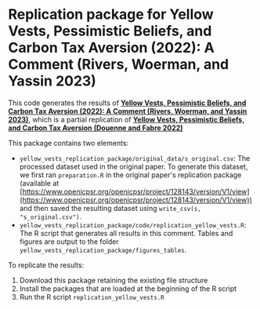 # Replication package for Yellow Vests, Pessimistic Beliefs, and Carbon Tax Aversion (2022): A Comment (Rivers, Woerman, and Yassin 2023)

This code generates the results of [**Yellow Vests, Pessimistic Beliefs, and Carbon Tax Aversion (2022): A Comment (Rivers, Woerman, and Yassin 2023)**](https://www.rwi-essen.de/en/i4r-discussion-papers-series-1/yellow-vests-pessimistic-beliefs-and-carbon-tax-23090701), which is a partial replication of [**Yellow Vests, Pessimistic Beliefs, and Carbon Tax Aversion (Douenne and Fabre 2022)**](https://www.aeaweb.org/articles?id=10.1257/pol.20200092)

This package contains two elements:
* `yellow_vests_replication_package/original_data/s_original.csv`: The processed dataset used in the original paper. To generate this dataset, we first ran `preparation.R` in the original paper's replication package (available at [https://www.openicpsr.org/openicpsr/project/128143/version/V1/view](https://www.openicpsr.org/openicpsr/project/128143/version/V1/view)) and then saved the resulting dataset using `write_csv(s, "s_original.csv")`.
* `yellow_vests_replication_package/code/replication_yellow_vests.R`: The R script that generates all results in this comment. Tables and figures are output to the folder `yellow_vests_replication_package/figures_tables`.

To replicate the results:
1. Download this package retaining the existing file structure
2. Install the packages that are loaded at the beginning of the R script 
3. Run the R script `replication_yellow_vests.R`
